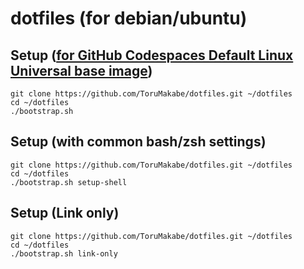 # dotfiles (for debian/ubuntu)

## Setup ([for GitHub Codespaces Default Linux Universal base image](https://github.com/microsoft/vscode-dev-containers/tree/main/containers/codespaces-linux))

```
git clone https://github.com/ToruMakabe/dotfiles.git ~/dotfiles
cd ~/dotfiles
./bootstrap.sh
```

## Setup (with common bash/zsh settings)

```
git clone https://github.com/ToruMakabe/dotfiles.git ~/dotfiles
cd ~/dotfiles
./bootstrap.sh setup-shell
```

## Setup (Link only)

```
git clone https://github.com/ToruMakabe/dotfiles.git ~/dotfiles
cd ~/dotfiles
./bootstrap.sh link-only
```
